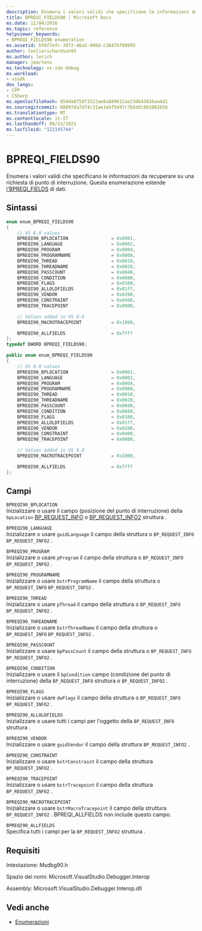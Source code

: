 ```yaml
---
description: Enumera i valori validi che specificano le informazioni da recuperare su una richiesta di punto di interruzione.
title: BPREQI_FIELDS90 | Microsoft Docs
ms.date: 11/04/2016
ms.topic: reference
helpviewer_keywords:
- BPREQI_FIELDS90 enumeration
ms.assetid: bf6f7efc-39f2-46a2-906d-c3647bf89995
author: leslierichardson95
ms.author: lerich
manager: jmartens
ms.technology: vs-ide-debug
ms.workload:
- vssdk
dev_langs:
- CPP
- CSharp
ms.openlocfilehash: 859da0750f3522ae8a889612ae13db43816aa4d1
ms.sourcegitcommit: 68897da7d74c31ae1ebf5d47c7b5ddc9b108265b
ms.translationtype: MT
ms.contentlocale: it-IT
ms.lasthandoff: 08/13/2021
ms.locfileid: "122145744"
---
```

# <a name="bpreqi_fields90"></a>BPREQI_FIELDS90
Enumera i valori validi che specificano le informazioni da recuperare su una richiesta di punto di interruzione. Questa enumerazione estende [l'BPREQI_FIELDS](../../../extensibility/debugger/reference/bpreqi-fields.md) di dati.

## <a name="syntax"></a>Sintassi

```cpp
enum enum_BPREQI_FIELDS90
{
    // VS 8.0 values
    BPREQI90_BPLOCATION                = 0x0001,
    BPREQI90_LANGUAGE                  = 0x0002,
    BPREQI90_PROGRAM                   = 0x0004,
    BPREQI90_PROGRAMNAME               = 0x0008,
    BPREQI90_THREAD                    = 0x0010,
    BPREQI90_THREADNAME                = 0x0020,
    BPREQI90_PASSCOUNT                 = 0x0040,
    BPREQI90_CONDITION                 = 0x0080,
    BPREQI90_FLAGS                     = 0x0100,
    BPREQI90_ALLOLDFIELDS              = 0x01ff,
    BPREQI90_VENDOR                    = 0x0200,
    BPREQI90_CONSTRAINT                = 0x0400,
    BPREQI90_TRACEPOINT                = 0x0800,

    // Values added in VS 9.0
    BPREQI90_MACROTRACEPOINT           = 0x1000,

    BPREQI90_ALLFIELDS                 = 0xffff
};
typedef DWORD BPREQI_FIELDS90;
```

```csharp
public enum enum_BPREQI_FIELDS90
{
    // VS 8.0 values
    BPREQI90_BPLOCATION                = 0x0001,
    BPREQI90_LANGUAGE                  = 0x0002,
    BPREQI90_PROGRAM                   = 0x0004,
    BPREQI90_PROGRAMNAME               = 0x0008,
    BPREQI90_THREAD                    = 0x0010,
    BPREQI90_THREADNAME                = 0x0020,
    BPREQI90_PASSCOUNT                 = 0x0040,
    BPREQI90_CONDITION                 = 0x0080,
    BPREQI90_FLAGS                     = 0x0100,
    BPREQI90_ALLOLDFIELDS              = 0x01ff,
    BPREQI90_VENDOR                    = 0x0200,
    BPREQI90_CONSTRAINT                = 0x0400,
    BPREQI90_TRACEPOINT                = 0x0800,

    // Values added in VS 9.0
    BPREQI90_MACROTRACEPOINT           = 0x1000,

    BPREQI90_ALLFIELDS                 = 0xffff
};
```

## <a name="fields"></a>Campi
`BPREQI90_BPLOCATION`\
Inizializzare o usare il campo (posizione del punto di interruzione) della `bpLocation` [BP_REQUEST_INFO](../../../extensibility/debugger/reference/bp-request-info.md) o [BP_REQUEST_INFO2](../../../extensibility/debugger/reference/bp-request-info2.md) struttura .

`BPREQI90_LANGUAGE`\
Inizializzare o usare `guidLanguage` il campo della struttura o `BP_REQUEST_INFO` `BP_REQUEST_INFO2` .

`BPREQI90_PROGRAM`\
Inizializzare o usare `pProgram` il campo della struttura o `BP_REQUEST_INFO` `BP_REQUEST_INFO2` .

`BPREQI90_PROGRAMNAME`\
Inizializzare o usare `bstrProgramName` il campo della struttura o `BP_REQUEST_INFO` `BP_REQUEST_INFO2` .

`BPREQI90_THREAD`\
Inizializzare o usare `pThread` il campo della struttura o `BP_REQUEST_INFO` `BP_REQUEST_INFO2` .

`BPREQI90_THREADNAME`\
Inizializzare o usare `bstrThreadName` il campo della struttura o `BP_REQUEST_INFO` `BP_REQUEST_INFO2` .

`BPREQI90_PASSCOUNT`\
Inizializzare o usare `bpPassCount` il campo della struttura o `BP_REQUEST_INFO` `BP_REQUEST_INFO2` .

`BPREQI90_CONDITION`\
Inizializzare o usare il `bpCondition` campo (condizione del punto di interruzione) della `BP_REQUEST_INFO` struttura o `BP_REQUEST_INFO2` .

`BPREQI90_FLAGS`\
Inizializzare o usare `dwFlags` il campo della struttura o `BP_REQUEST_INFO` `BP_REQUEST_INFO2` .

`BPREQI90_ALLOLDFIELDS`\
Inizializzare o usare tutti i campi per l'oggetto della `BP_REQUEST_INFO` struttura .

`BPREQI90_VENDOR`\
Inizializzare o usare `guidVendor` il campo della struttura `BP_REQUEST_INFO2` .

`BPREQI90_CONSTRAINT`\
Inizializzare o usare `bstrConstraint` il campo della struttura `BP_REQUEST_INFO2` .

`BPREQI90_TRACEPOINT`\
Inizializzare o usare `bstrTracepoint` il campo della struttura `BP_REQUEST_INFO2` .

`BPREQI90_MACROTRACEPOINT`\
Inizializzare o usare `bstrMacroTracepoint` il campo della struttura `BP_REQUEST_INFO2` . BPREQI_ALLFIELDS non include questo campo.

`BPREQI90_ALLFIELDS`\
Specifica tutti i campi per la `BP_REQUEST_INFO2` struttura .

## <a name="requirements"></a>Requisiti
Intestazione: Msdbg90.h

Spazio dei nomi: Microsoft.VisualStudio.Debugger.Interop

Assembly: Microsoft.VisualStudio.Debugger.Interop.dll

## <a name="see-also"></a>Vedi anche
- [Enumerazioni](../../../extensibility/debugger/reference/enumerations-visual-studio-debugging.md)
